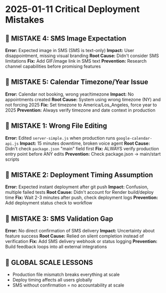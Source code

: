 # 2025-01-11 Critical Deployment Mistakes

## 🚨 MISTAKE 4: SMS Image Expectation
**Error:** Expected image in SMS (SMS is text-only)
**Impact:** User disappointment, missing visual branding
**Root Cause:** Didn't consider SMS limitations
**Fix:** Add GIF/image link in SMS text
**Prevention:** Research channel capabilities before promising features

## 🚨 MISTAKE 5: Calendar Timezone/Year Issue
**Error:** Calendar not booking, wrong year/timezone
**Impact:** No appointments created
**Root Cause:** System using wrong timezone (NY) and not forcing 2025
**Fix:** Set timezone to America/Los_Angeles, force year to 2025
**Prevention:** Always verify timezone and date context in production

## 🚨 MISTAKE 1: Wrong File Editing
**Error:** Edited `server-simple.js` when production runs `google-calendar-api.js`
**Impact:** 15 minutes downtime, broken voice agent
**Root Cause:** Didn't check `package.json` "main" field first
**Fix:** ALWAYS verify production entry point before ANY edits
**Prevention:** Check package.json → main/start scripts

## 🚨 MISTAKE 2: Deployment Timing Assumption  
**Error:** Expected instant deployment after git push
**Impact:** Confusion, multiple failed tests
**Root Cause:** Didn't account for Render build/deploy time
**Fix:** Wait 2-3 minutes after push, check deployment logs
**Prevention:** Add deployment status check to workflow

## 🚨 MISTAKE 3: SMS Validation Gap
**Error:** No direct confirmation of SMS delivery
**Impact:** Uncertainty about feature success
**Root Cause:** Relied on silent completion instead of verification
**Fix:** Add SMS delivery webhook or status logging
**Prevention:** Build feedback loops into all external integrations

## 🔧 GLOBAL SCALE LESSONS
- Production file mismatch breaks everything at scale
- Deploy timing affects all users globally
- SMS without confirmation = no accountability at scale 
